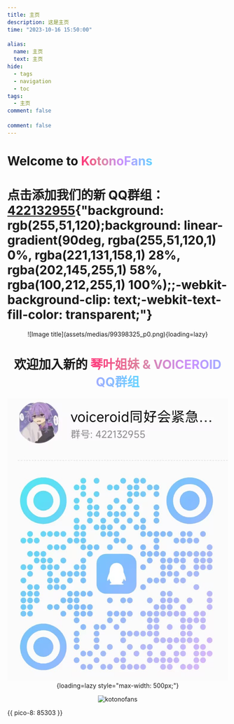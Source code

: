 ```yaml
---
title: 主页
description: 这是主页
time: "2023-10-16 15:50:00"

alias:
  name: 主页
  text: 主页
hide:
  - tags
  - navigation
  - toc
tags:
  - 主页
comment: false

comment: false
---
```


# Welcome to <span style="background: rgb(255,51,120);background: linear-gradient(90deg, rgba(255,51,120,1) 0%, rgba(221,131,158,1) 28%, rgba(202,145,255,1) 58%, rgba(100,212,255,1) 100%);-webkit-background-clip: text;-webkit-text-fill-color: transparent;">KotonoFans</span>
# 点击添加我们的新 QQ群组：[422132955](http://qm.qq.com/cgi-bin/qm/qr?_wv=1027&k=g3hVyUjp6FR-5lmvNlEoX_gYCen7Vv9O&authKey=Gfo2fPcsWRJuIefR%2BVbUf%2BKffDxudMQHQ1wfDQRe51be3MsLh5rglsYAymvMGXRF&noverify=0&group_code=422132955){"background: rgb(255,51,120);background: linear-gradient(90deg, rgba(255,51,120,1) 0%, rgba(221,131,158,1) 28%, rgba(202,145,255,1) 58%, rgba(100,212,255,1) 100%);;-webkit-background-clip: text;-webkit-text-fill-color: transparent;"}

<center>
![Image title](assets/medias/99398325_p0.png){loading=lazy}

# 欢迎加入新的 <span style="background: rgb(255,51,120);background: linear-gradient(90deg, rgba(255,51,120,1) 0%, rgba(221,131,158,1) 28%, rgba(202,145,255,1) 58%, rgba(100,212,255,1) 100%);;-webkit-background-clip: text;-webkit-text-fill-color: transparent;">琴叶姐妹 & VOICEROID QQ群组</span>

![Image title](assets/medias/qq_group_qrcode.png){loading=lazy style="max-width: 500px;"}

<img src="https://count.getloli.com/get/@kotonofans?theme=rule34" alt="kotonofans" />
</center>

{{ pico-8: 85303 }}
